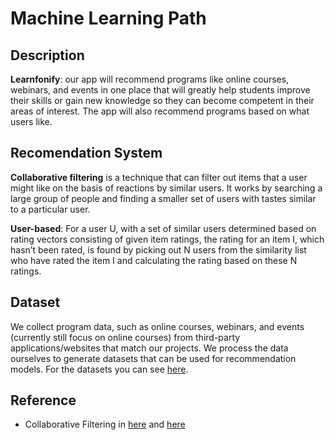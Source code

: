 # Machine Learning Path


## Description
**Learnfonify**: our app will recommend programs like online courses, webinars, and events in one place that will greatly help students improve their skills or gain new knowledge so they can become competent in their areas of interest. The app will also recommend programs based on what users like.


## Recomendation System
**Collaborative filtering** is a technique that can filter out items that a user might like on the basis of reactions by similar users. It works by searching a large group of people and finding a smaller set of users with tastes similar to a particular user.

**User-based**: For a user U, with a set of similar users determined based on rating vectors consisting of given item ratings, the rating for an item I, which hasn’t been rated, is found by picking out N users from the similarity list who have rated the item I and calculating the rating based on these N ratings.


## Dataset 
We collect program data, such as online courses, webinars, and events (currently still focus on online courses) from third-party applications/websites that match our projects. We process the data ourselves to generate datasets that can be used for recommendation models. For the datasets you can see [here](https://docs.google.com/spreadsheets/d/1QbMJq1l0bIxbWolGIwkln2lBhMNqAF1RCxuKuXTo6n0/edit?usp=sharing).


## Reference
*  Collaborative Filtering in [here](https://heartbeat.comet.ml/build-train-and-deploy-a-book-recommender-system-using-keras-tensorflow-js-b96944b936a7) and [here](https://medium.com/@kunalmahadik27/collaborative-filtering-for-recommender-systems-34b9135ce07b)
